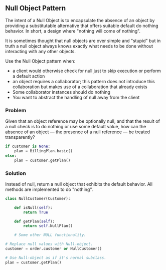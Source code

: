 ## Null Object Pattern

The intent of a Null Object is to encapsulate the absence of an object by providing a substitutable alternative that offers suitable default do nothing behavior. In short, a design where "nothing will come of nothing".

It is sometimes thought that null objects are over simple and "stupid" but in truth a null object always knows exactly what needs to be done without interacting with any other objects.

Use the Null Object pattern when:

- a client would otherwise check for null just to skip execution or perform a default action
- an object requires a collaborator; this pattern does not introduce this collaboration but makes use of a collaboration that already exists
- Some collaborator instances should do nothing
- You want to abstract the handling of null away from the client

### Problem

Given that an object reference may be optionally null, and that the result of a null check is to do nothing or use some default value, how can the absence of an object — the presence of a null reference — be treated transparently?

```py
if customer is None:
    plan = BillingPlan.basic()
else:
    plan = customer.getPlan()
```

### Solution

Instead of null, return a null object that exhibits the default behavior. All methods are implemented to do "nothing".

```py
class NullCustomer(Customer):

    def isNull(self):
        return True

    def getPlan(self):
        return self.NullPlan()

    # Some other NULL functionality.

# Replace null values with Null-object.
customer = order.customer or NullCustomer()

# Use Null-object as if it's normal subclass.
plan = customer.getPlan()
```
